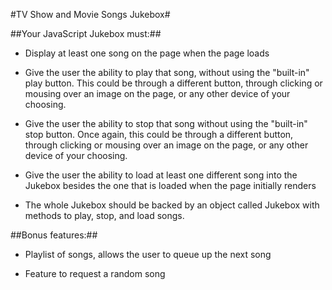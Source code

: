 #TV Show and Movie Songs Jukebox#

##Your JavaScript Jukebox must:##
* Display at least one song on the page when the page loads

* Give the user the ability to play that song, without using the "built-in" play button. This could be through a different button, through clicking or mousing over an image on the page, or any other device of your choosing.

* Give the user the ability to stop that song without using the "built-in" stop button. Once again, this could be through a different button, through clicking or mousing over an image on the page, or any other device of your choosing.

* Give the user the ability to load at least one different song into the Jukebox besides the one that is loaded when the page initially renders

* The whole Jukebox should be backed by an object called Jukebox with methods to play, stop, and load songs.

##Bonus features:##
* Playlist of songs, allows the user to queue up the next song

* Feature to request a random song
